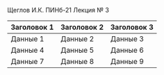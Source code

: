 Щеглов И.К. ПИНб-21 
Лекция № 3

| Заголовок 1 | Заголовок 2 | Заголовок 3 |
|-------------|-------------|-------------|
| Данные 1    | Данные 2    | Данные 3    |
| Данные 4    | Данные 5    | Данные 6    |
| Данные 7    | Данные 8    | Данные 9    |
